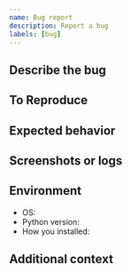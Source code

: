```yaml
---
name: Bug report
description: Report a bug
labels: [bug]
---
```


## Describe the bug

## To Reproduce

## Expected behavior

## Screenshots or logs

## Environment
- OS:
- Python version:
- How you installed:

## Additional context
